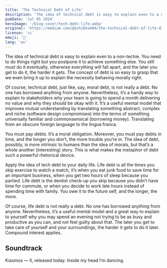 ```yaml
---
title: 'The Technical Debt of Life'
description: 'The idea of technical debt is easy to explain even to a non-techie. You can apply the same concept to your daily life.'
pubDate: 'Jul 05 2024'
heroImage: '/blog-cover/tech-debt-life.webp'
original: 'https://medium.com/@oshibka404/the-technical-debt-of-life-d3e165700ac6'
license: 'cc'
emoji: '💸'
lang: 'en'
---
```

The idea of technical debt is easy to explain even to a non-techie. You need to do things right but you postpone it to achieve something else. You still must do it eventually, otherwise everything will fall apart, and the later you get to do it, the harder it gets. The concept of debt is so easy to grasp that we even bring it up to explain the necessity behaving morally right.

Of course, technical debt, just like, say, moral debt, is not really a debt. No one has borrowed anything from anyone. Nevertheless, it’s a handy way to explain to stakeholders why your team is going to spend a month delivering no value and why they should be okay with it. It’s a useful mental model that improves mutual understanding by translating something abstract, complex and niche (software design compromises) into the terms of something universally familiar and commonsensical (borrowing money). Translating from an obscure foreign language to the lingua franca.

You must pay debts. It’s a moral obligation. Moreover, you must pay debts in time, and the longer you don’t, the more trouble you’re in. The idea of debt, possibly, is more intrinsic to humans than the idea of morals, but that’s a whole another (interesting) story. This is what makes the metaphor of debt such a powerful rhetorical device.

Apply the idea of tech debt to your daily life. Life debt is all the times you skip exercise to watch a match, it’s when you eat junk food to save time for an important business, when you get two hours of sleep because you partied. Life debt is the dentist check-up you skip because you didn’t have time for commute, or when you decide to work late hours instead of spending time with family. You owe it to the future self, and the longer, the more.

Of course, life debt is not really a debt. No one has borrowed anything from anyone. Nevertheless, it’s a useful mental model and a great way to explain to yourself why you may spend an evening not trying to be as busy and productive as you can, and not feel guilty about that. The later you get to take care of yourself and your surroundings, the harder it gets to do it later. Compound interest applies.

## Soundtrack
Kiasmos — II, released today. Inside my head I’m dancing.
